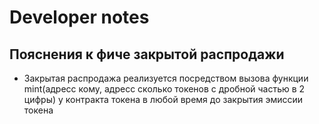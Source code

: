 # Developer notes

## Пояснения к фиче закрытой распродажи
* Закрытая распродажа реализуется посредством вызова функции mint(адресс кому, адресс сколько токенов c дробной частью в 2 цифры) у контракта токена в любой время до закрытия эмиссии токена


